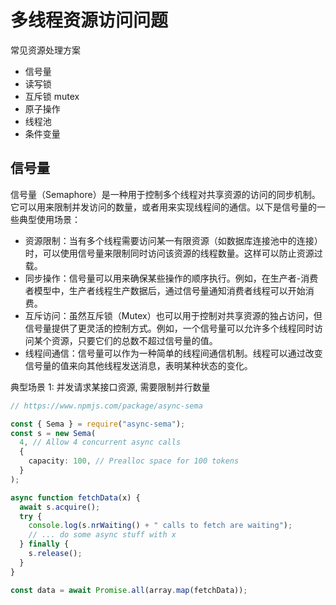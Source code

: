 # 多线程资源访问问题

常见资源处理方案

- 信号量
- 读写锁
- 互斥锁 mutex
- 原子操作
- 线程池
- 条件变量

## 信号量

信号量（Semaphore）是一种用于控制多个线程对共享资源的访问的同步机制。它可以用来限制并发访问的数量，或者用来实现线程间的通信。以下是信号量的一些典型使用场景：

- 资源限制：当有多个线程需要访问某一有限资源（如数据库连接池中的连接）时，可以使用信号量来限制同时访问该资源的线程数量。这样可以防止资源过载。
- 同步操作：信号量可以用来确保某些操作的顺序执行。例如，在生产者-消费者模型中，生产者线程生产数据后，通过信号量通知消费者线程可以开始消费。
- 互斥访问：虽然互斥锁（Mutex）也可以用于控制对共享资源的独占访问，但信号量提供了更灵活的控制方式。例如，一个信号量可以允许多个线程同时访问某个资源，只要它们的总数不超过信号量的值。
- 线程间通信：信号量可以作为一种简单的线程间通信机制。线程可以通过改变信号量的值来向其他线程发送消息，表明某种状态的变化。

典型场景 1: 并发请求某接口资源, 需要限制并行数量

```ts
// https://www.npmjs.com/package/async-sema

const { Sema } = require("async-sema");
const s = new Sema(
  4, // Allow 4 concurrent async calls
  {
    capacity: 100, // Prealloc space for 100 tokens
  }
);

async function fetchData(x) {
  await s.acquire();
  try {
    console.log(s.nrWaiting() + " calls to fetch are waiting");
    // ... do some async stuff with x
  } finally {
    s.release();
  }
}

const data = await Promise.all(array.map(fetchData));
```
